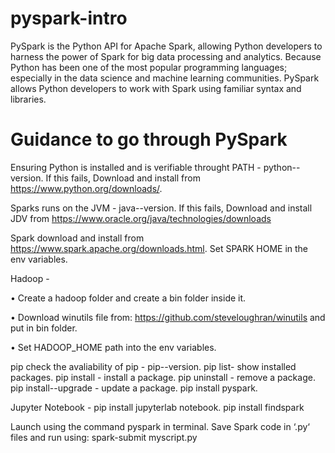 # pyspark-intro
PySpark is the Python API for Apache Spark, allowing Python developers to harness the power of Spark for big data processing and analytics. Because Python has been one of the most popular programming languages; especially in the data science and machine learning communities. PySpark allows Python developers to work with Spark using familiar syntax and libraries.
# Guidance to go through PySpark
Ensuring Python is installed and is verifiable throught PATH - python--version. If this fails, Download and install from https://www.python.org/downloads/.

Sparks runs on the JVM - java--version. If this fails, Download and install JDV from https://www.oracle.org/java/technologies/downloads

Spark download and install from https://www.spark.apache.org/downloads.html. Set SPARK HOME in the env variables.

 Hadoop - 
 
 • Create a hadoop folder and create a bin folder inside it.
 
 • Download winutils file from: https://github.com/steveloughran/winutils and put in bin folder.
 
 • Set HADOOP_HOME path into the env variables.
 
 pip check the avaliability of pip - pip--version.
 pip list- show installed packages.
 pip install <package>- install a package.
 pip uninstall <package>- remove a package.
 pip install--upgrade <package>- update a package.
 pip install pyspark.
 
 Jupyter Notebook - pip install jupyterlab notebook. pip install findspark
 
 Launch using the command pyspark in terminal. Save Spark code in ‘.py‘ files and run using: spark-submit myscript.py

